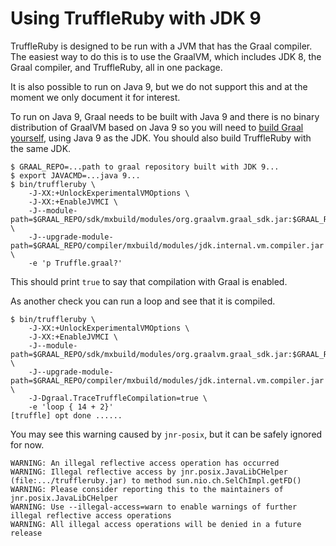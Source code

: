 # Using TruffleRuby with JDK 9

TruffleRuby is designed to be run with a JVM that has the Graal compiler. The
easiest way to do this is to use the GraalVM, which includes JDK 8, the Graal
compiler, and TruffleRuby, all in one package.

It is also possible to run on Java 9, but we do not support this and at the
moment we only document it for interest.

To run on Java 9, Graal needs to be built with Java 9 and there is no binary
distribution of GraalVM based on Java 9 so you will need to
[build Graal yourself](../contributor/building-graal.md), using Java 9 as the
JDK. You should also build TruffleRuby with the same JDK.

```
$ GRAAL_REPO=...path to graal repository built with JDK 9...
$ export JAVACMD=...java 9...
$ bin/truffleruby \
    -J-XX:+UnlockExperimentalVMOptions \
    -J-XX:+EnableJVMCI \
    -J--module-path=$GRAAL_REPO/sdk/mxbuild/modules/org.graalvm.graal_sdk.jar:$GRAAL_REPO/truffle/mxbuild/modules/com.oracle.truffle.truffle_api.jar \
    -J--upgrade-module-path=$GRAAL_REPO/compiler/mxbuild/modules/jdk.internal.vm.compiler.jar \
    -e 'p Truffle.graal?'
```

This should print `true` to say that compilation with Graal is enabled.

As another check you can run a loop and see that it is compiled.

```
$ bin/truffleruby \
    -J-XX:+UnlockExperimentalVMOptions \
    -J-XX:+EnableJVMCI \
    -J--module-path=$GRAAL_REPO/sdk/mxbuild/modules/org.graalvm.graal_sdk.jar:$GRAAL_REPO/truffle/mxbuild/modules/com.oracle.truffle.truffle_api.jar \
    -J--upgrade-module-path=$GRAAL_REPO/compiler/mxbuild/modules/jdk.internal.vm.compiler.jar \
    -J-Dgraal.TraceTruffleCompilation=true \
    -e 'loop { 14 + 2}'
[truffle] opt done ......
```

You may see this warning caused by `jnr-posix`, but it can be safely ignored
for now.

```
WARNING: An illegal reflective access operation has occurred
WARNING: Illegal reflective access by jnr.posix.JavaLibCHelper (file:.../truffleruby.jar) to method sun.nio.ch.SelChImpl.getFD()
WARNING: Please consider reporting this to the maintainers of jnr.posix.JavaLibCHelper
WARNING: Use --illegal-access=warn to enable warnings of further illegal reflective access operations
WARNING: All illegal access operations will be denied in a future release
```
